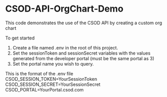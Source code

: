 # CSOD-API-OrgChart-Demo
This code demonstrates the use of the CSOD API by creating a custom org chart

To get started
  1. Create a file named .env in the root of this project. 
  2. Set the sessionToken and sessionSecret variables with the values generated from the developer portal (must be the same portal as 3)
  3. Set the portal name you wish to query.

This is the format of the .env file
CSOD_SESSION_TOKEN=YourSessionToken
CSOD_SESSION_SECRET=YourSessionSecret
CSOD_PORTAL=YourPortal.csod.com